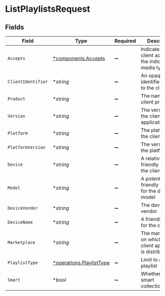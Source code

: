 # ListPlaylistsRequest


## Fields

| Field                                                               | Type                                                                | Required                                                            | Description                                                         | Example                                                             |
| ------------------------------------------------------------------- | ------------------------------------------------------------------- | ------------------------------------------------------------------- | ------------------------------------------------------------------- | ------------------------------------------------------------------- |
| `Accepts`                                                           | [*components.Accepts](../../models/components/accepts.md)           | :heavy_minus_sign:                                                  | Indicates the client accepts the indicated media types              |                                                                     |
| `ClientIdentifier`                                                  | **string*                                                           | :heavy_minus_sign:                                                  | An opaque identifier unique to the client                           | abc123                                                              |
| `Product`                                                           | **string*                                                           | :heavy_minus_sign:                                                  | The name of the client product                                      | Plex for Roku                                                       |
| `Version`                                                           | **string*                                                           | :heavy_minus_sign:                                                  | The version of the client application                               | 2.4.1                                                               |
| `Platform`                                                          | **string*                                                           | :heavy_minus_sign:                                                  | The platform of the client                                          | Roku                                                                |
| `PlatformVersion`                                                   | **string*                                                           | :heavy_minus_sign:                                                  | The version of the platform                                         | 4.3 build 1057                                                      |
| `Device`                                                            | **string*                                                           | :heavy_minus_sign:                                                  | A relatively friendly name for the client device                    | Roku 3                                                              |
| `Model`                                                             | **string*                                                           | :heavy_minus_sign:                                                  | A potentially less friendly identifier for the device model         | 4200X                                                               |
| `DeviceVendor`                                                      | **string*                                                           | :heavy_minus_sign:                                                  | The device vendor                                                   | Roku                                                                |
| `DeviceName`                                                        | **string*                                                           | :heavy_minus_sign:                                                  | A friendly name for the client                                      | Living Room TV                                                      |
| `Marketplace`                                                       | **string*                                                           | :heavy_minus_sign:                                                  | The marketplace on which the client application is distributed      | googlePlay                                                          |
| `PlaylistType`                                                      | [*operations.PlaylistType](../../models/operations/playlisttype.md) | :heavy_minus_sign:                                                  | Limit to a type of playlist                                         |                                                                     |
| `Smart`                                                             | **bool*                                                             | :heavy_minus_sign:                                                  | Whether this is a smart collection/playlist                         |                                                                     |